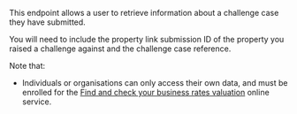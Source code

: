This endpoint allows a user to retrieve information about a challenge case they have submitted.

You will need to include the property link submission ID of the property you raised a challenge against and the challenge case reference.

Note that:

<ul class="list-bullet">
    <li class="font-xsmall">
        Individuals or organisations can only access their own data, and must be enrolled for the <a href="https://www.gov.uk/correct-your-business-rates" target="_blank">Find and check your business rates valuation</a>  online service.
    </li>
</ul>
